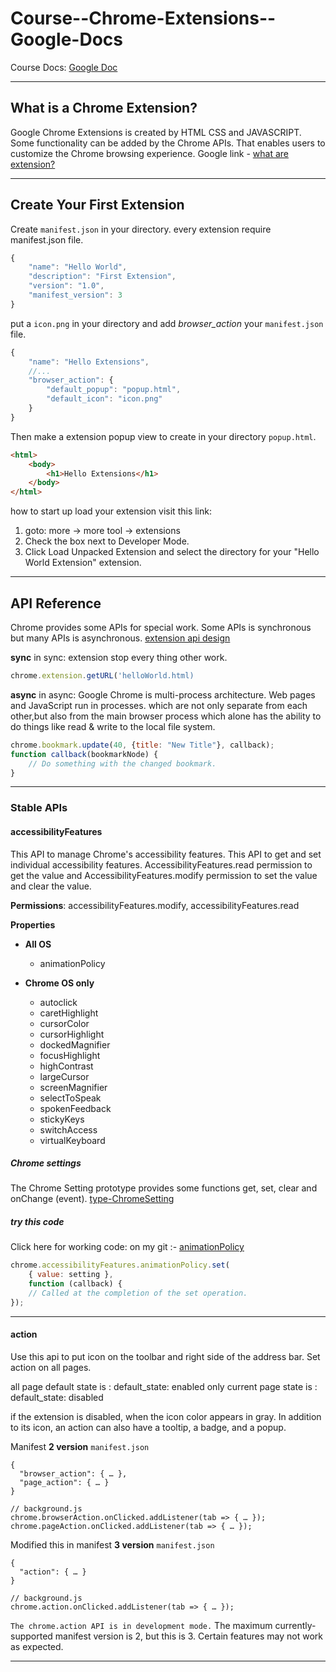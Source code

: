 # Course--Chrome-Extensions--Google-Docs

Course Docs: [Google Doc](https://developer.chrome.com/docs/extensions/)

---
## What is a Chrome Extension?

Google Chrome Extensions is created by HTML CSS and JAVASCRIPT. Some functionality can be added by the Chrome APIs. That enables users to customize the Chrome browsing experience.
Google link - [what are extension?](https://developer.chrome.com/docs/extensions/mv3/overview/)

---

## Create Your First Extension

Create `manifest.json` in your directory. every extension require manifest.json file.

```js
{
    "name": "Hello World",
    "description": "First Extension",
    "version": "1.0",
    "manifest_version": 3
}
```

put a `icon.png` in your directory and add *browser_action* your  `manifest.json` file.

```js
{
    "name": "Hello Extensions",
    //...
    "browser_action": {
        "default_popup": "popup.html",
        "default_icon": "icon.png"
    }
}
```

Then make a extension popup view to create in your directory `popup.html`.

```html
<html>
    <body>
        <h1>Hello Extensions</h1>
    </body>
</html>
```
how to start up load your extension visit this link: 
1. goto: more -> more tool -> extensions
2. Check the box next to Developer Mode.
3. Click Load Unpacked Extension and select the directory for your "Hello World Extension" extension.

---

## API Reference
Chrome provides some APIs for special work. Some APIs is synchronous but many APIs is asynchronous. [extension api design](https://www.youtube.com/watch?v=bmxr75CV36A)

**sync**
in sync: extension stop every thing other work.
```js
chrome.extension.getURL('helloWorld.html)
```

**async**
in async: Google Chrome is multi-process architecture. Web pages and JavaScript run in processes. which are not only separate from each other,but also from the main browser process which alone has the ability to do things like read & write to the local file system.
```js
chrome.bookmark.update(40, {title: "New Title"}, callback);
function callback(bookmarkNode) {
    // Do something with the changed bookmark.
}
```
---
### Stable APIs

#### accessibilityFeatures
This API to manage Chrome's accessibility features. This API to get and set individual accessibility features. AccessibilityFeatures.read permission to get the value and AccessibilityFeatures.modify permission to set the value and clear the value.

**Permissions**: accessibilityFeatures.modify, accessibilityFeatures.read


**Properties**

- **All OS**
    * animationPolicy

- **Chrome OS only**
    - autoclick
    - caretHighlight
    - cursorColor
    - cursorHighlight
    - dockedMagnifier
    - focusHighlight
    - highContrast
    - largeCursor
    - screenMagnifier
    - selectToSpeak
    - spokenFeedback
    - stickyKeys
    - switchAccess
    - virtualKeyboard

##### Chrome settings
The Chrome Setting prototype provides some functions get, set, clear and onChange (event). [type-ChromeSetting](https://developer.chrome.com/docs/extensions/reference/types/#chrome-settings)


##### try this code
Click here for working code: on my git :-  [animationPolicy](https://github.com/AmanSilawat/Course--Chrome-Extensions--Google-Docs/tree/master/api/accessibility-features/animation-policy)
```js
chrome.accessibilityFeatures.animationPolicy.set(
    { value: setting },
    function (callback) {
    // Called at the completion of the set operation.
});
```

___
#### action

Use this api to put icon on the toolbar and right side of the address bar. Set action on all pages.

all page default state is : default_state: enabled
only current page state is : default_state: disabled

if the extension is disabled, when the icon color appears in gray. In addition to its icon, an action can also have a tooltip, a badge, and a popup.

Manifest **2 version** `manifest.json`
```
{
  "browser_action": { … },
  "page_action": { … }
}

// background.js
chrome.browserAction.onClicked.addListener(tab => { … });
chrome.pageAction.onClicked.addListener(tab => { … });
```

Modified this in manifest **3 version** `manifest.json`
```
{
  "action": { … }
}

// background.js
chrome.action.onClicked.addListener(tab => { … });
```


`The chrome.action API is in development mode.`
The maximum currently-supported manifest version is 2, but this is 3. Certain features may not work as expected.

---
